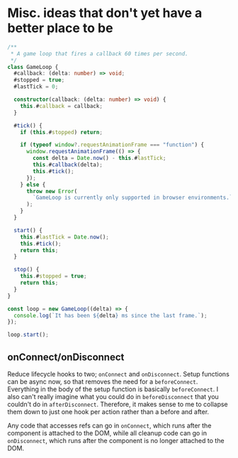 # Misc. ideas that don't yet have a better place to be

```ts
/**
 * A game loop that fires a callback 60 times per second.
 */
class GameLoop {
  #callback: (delta: number) => void;
  #stopped = true;
  #lastTick = 0;

  constructor(callback: (delta: number) => void) {
    this.#callback = callback;
  }

  #tick() {
    if (this.#stopped) return;

    if (typeof window?.requestAnimationFrame === "function") {
      window.requestAnimationFrame(() => {
        const delta = Date.now() - this.#lastTick;
        this.#callback(delta);
        this.#tick();
      });
    } else {
      throw new Error(
        `GameLoop is currently only supported in browser environments.`
      );
    }
  }

  start() {
    this.#lastTick = Date.now();
    this.#tick();
    return this;
  }

  stop() {
    this.#stopped = true;
    return this;
  }
}

const loop = new GameLoop((delta) => {
  console.log(`It has been ${delta} ms since the last frame.`);
});

loop.start();
```

## onConnect/onDisconnect

Reduce lifecycle hooks to two; `onConnect` and `onDisconnect`. Setup functions can be async now, so that removes the need for a `beforeConnect`. Everything in the body of the setup function is basically `beforeConnect`. I also can't really imagine what you could do in `beforeDisconnect` that you couldn't do in `afterDisconnect`. Therefore, it makes sense to me to collapse them down to just one hook per action rather than a before and after.

Any code that accesses refs can go in `onConnect`, which runs after the component is attached to the DOM, while all cleanup code can go in `onDisconnect`, which runs after the component is no longer attached to the DOM.
